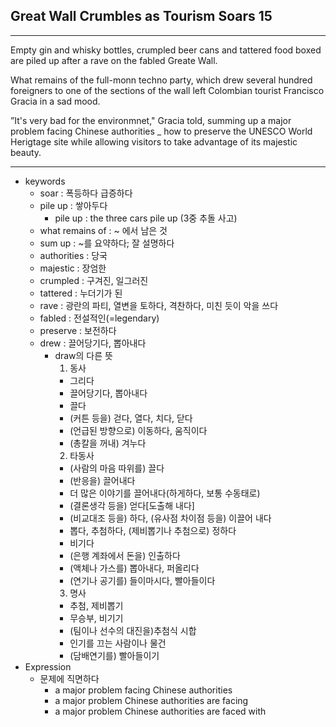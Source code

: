 ## Great Wall Crumbles as Tourism Soars 15

---

Empty gin and whisky bottles, crumpled beer cans and tattered food boxed are piled up after a rave on the fabled Greate Wall.

What remains of the full-monn techno party, which drew several hundred foreigners to one of the sections of the wall left Colombian tourist Francisco Gracia in a sad mood.

”It's very bad for the environmnet,"
Gracia told, summing up a major problem facing Chinese authorities \_ how to preserve the UNESCO World Herigtage site while allowing visitors to take advantage of its majestic beauty.

---

- keywords
  - soar : 폭등하다 급증하다
  - pile up : 쌓아두다
    - pile up : the three cars pile up (3중 추돌 사고)
  - what remains of : ~ 에서 남은 것
  - sum up : ~를 요약하다; 잘 설명하다
  - authorities : 당국
  - majestic : 장엄한
  - crumpled : 구겨진, 일그러진
  - tattered : 누더기가 된
  - rave : 광란의 파티, 열변을 토하다, 격찬하다, 미친 듯이 악을 쓰다
  - fabled : 전설적인(=legendary)
  - preserve : 보전하다
  - drew : 끌어당기다, 뽑아내다
    - draw의 다른 뜻
      1. 동사
      - 그리다
      - 끌어당기다, 뽑아내다
      - 끌다
      - (커튼 등을) 걷다, 열다, 치다, 닫다
      - (언급된 방향으로) 이동하다, 움직이다
      - (총칼을 꺼내) 겨누다
      2. 타동사
      - (사람의 마음 따위를) 끌다
      - (반응을) 끌어내다
      - 더 많은 이야기를 끌어내다(하게하다, 보통 수동태로)
      - (결론생각 등을) 얻다[도출해 내다]
      - (비교대조 등을) 하다, (유사점 차이점 등을) 이끌어 내다
      - 뽑다, 추첨하다, (제비뽑기나 추첨으로) 정하다
      - 비기다
      - (은행 계좌에서 돈을) 인출하다
      - (액체나 가스를) 뽑아내다, 퍼올리다
      - (연기나 공기를) 들이마시다, 빨아들이다
      3. 명사
      - 추첨, 제비뽑기
      - 무승부, 비기기
      - (팀이나 선수의 대진을)추첨식 시합
      - 인기를 끄는 사람이나 물건
      - (담배연기를) 빨아들이기
- Expression
  - 문제에 직면하다
    - a major problem facing Chinese authorities
    - a major problem Chinese authorities are facing
    - a major problem Chinese authorities are faced with
